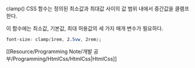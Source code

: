 clamp() CSS 함수는 정의된 최소값과 최대값 사이의 값 범위 내에서 중간값을 클램프한다. 

이 함수에는 최소값, 기본값, 최대 허용값의 세 가지 매개 변수가 필요하다.

```css
font-size: clamp(1rem, 2.5vw, 2rem); 
```

[[Resource/Programming Note/개발 공부/Programming/HtmlCss/HtmlCss|HtmlCss]]